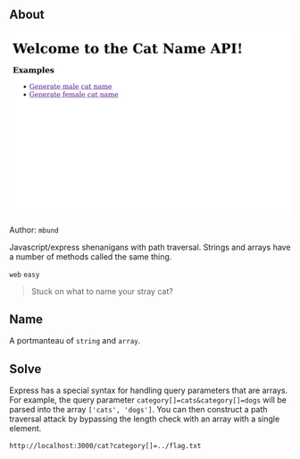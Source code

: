 ## About

![challenge screenshot](./screenshot.png)

Author: `mbund`

Javascript/express shenanigans with path traversal. Strings and arrays have a number of methods called the same thing.

`web` `easy`

> Stuck on what to name your stray cat?

## Name

A portmanteau of `string` and `array`.

## Solve

Express has a special syntax for handling query parameters that are arrays. For example, the query parameter `category[]=cats&category[]=dogs` will be parsed into the array `['cats', 'dogs']`. You can then construct a path traversal attack by bypassing the length check with an array with a single element.

```
http://localhost:3000/cat?category[]=../flag.txt
```
